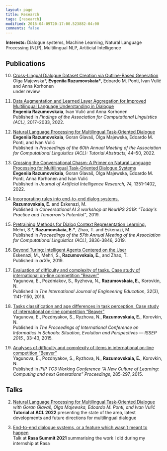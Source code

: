 ```yaml
---
layout: page
title: Research
tags: [research]
modified: 2016-04-09T20:17:00.523882-04:00
comments: false
---
```


**Interests:** Dialogue systems, Machine Learning, Natural Language Processing (NLP), Multilingual NLP, Artiticial Intelligence


## Publications

10. [Cross-Lingual 
Dialogue Dataset Creation via Outline-Based Generation](https://arxiv.org/pdf/2201.13405.pdf)<br/>
Olga Majewska\*, <b>Evgeniia Razumovskaia\*</b>, Edoardo M. Ponti, Ivan Vulić and Anna Korhonen<br/>
under review

9. [Data Augmentation and Learned Layer Aggregation for Improved Multilingual Language Understanding in Dialogue](https://aclanthology.org/2022.findings-acl.160/)<br/>
**Evgeniia Razumovskaia**, Ivan Vulić and Anna Korhonen<br/> 
Published in <i>Findings of 
the Association for Computational Linguistics (ACL), </i> 2017–2033, 2022.


8. [Natural Language 
Processing for Multilingual Task-Oriented Dialogue](https://aclanthology.org/2022.acl-tutorials.8/)<br/>
**Evgeniia Razumovskaia**, Goran Glavaš, Olga Majewska, Edoardo M. Ponti, and Ivan Vulić <br/>
Published in <i>Proceedings of the 60th Annual Meeting of the Association for Computational Linguistics (ACL): Tutorial Abstracts,</i> 44–50, 2022.

7. [Crossing the Conversational Chasm: A Primer on Natural Language Processing for Multilingual Task-Oriented Dialogue Systems](https://www.jair.org/index.php/jair/article/view/13083)<br/>
**Evgeniia Razumovskaia**, Goran Glavaš, Olga Majewska, Edoardo M. Ponti, Anna Korhonen and Ivan Vulić <br/>
Published in <i>Journal of Artificial Intelligence Research, 74,</i>  1351-1402, 2022.

6. [Incorporating rules into end-to-end dialog systems.](http://alborz-geramifard.com/workshops/neurips19-Conversational-AI/Papers/43.pdf)<br/> 
**Razumovskaia, E.** and Eskenazi, M. <br/>
Published in <i>Conversational AI 3 workshop at NeurIPS 2019: “Today's Practice and Tomorrow's Potential”</i>, 2019.

5. [Pretraining Methods for Dialog Context Representation Learning.](https://www.aclweb.org/anthology/P19-1373.pdf)<br/> 
Mehri, S.*, **Razumovskaia, E.\***, Zhao, T. and Eskenazi, M. <br/>
Published in <i>Proceedings of the 57th Annual Meeting of the Association
for Computational Linguistics (ACL)</i>, 3836-3846, 2019.

4. [Beyond Turing: Intelligent Agents Centered on the User](https://arxiv.org/abs/1901.06613)<br/> 
Eskenazi, M., Mehri, S., **Razumovskaia, E.**, and Zhao, T.<br/>
Published in <i>arXiv</i>, 2019.

3. [Evaluation of difficulty and complexity of tasks. Case study of international on-line competition “Beaver”](https://dialnet.unirioja.es/servlet/articulo?codigo=6910624)<br/> 
Yagunova, E., Pozdniakov, S., Ryzhova, N., **Razumovskaia, E.**, Korovkin, N.<br/>
Published in <i> The International Journal of Engineering Education</i>, 32(3), 1141-1150, 2016.


2. [Tasks classification and age differences in task perception. Case study of international on-line competition “Beaver”](https://core.ac.uk/download/pdf/77923211.pdf#page=39)<br/> 
Yagunova, E., Pozdnyakov, S., Ryzhova, N., **Razumovskaia, E.**, Korovkin, N.<br/>
Published in <i>The Proceedings of International Conference on Informatics in Schools: Situation, Evolution and
Perspectives — ISSEP 2015.</i>, 33-43, 2015.

1. [Analyses of difficulty and complexity of items in
international on-line competition “Beaver”](http://www.ifip2015.mii.vu.lt/file/repository/IFIP_Proceedings.pdf)<br/> 
Yagunova, E., Pozdnyakov, S., Ryzhova, N., **Razumovskaia, E.**, Korovkin, N.<br/>
Published in <i>IFIP TC3 Working Conference
“A New Culture of Learning:
Computing and next Generations” Proceedings</i>, 285-297, 2015. 


## Talks

2. [Natural Language Processing for Multilingual Task-Oriented Dialogue](https://docs.google.com/presentation/d/1TOoGMrCkeWIALhvuzbXnZxG8ZTAmi_1_UTIemCUsr6U/edit?usp=sharing)<br/>
<i>with Goran Glavaš, Olga Majewska, Edoardo M. Ponti, and Ivan Vulić</i><br/>
**Tutorial at ACL 2022** presenting the state of the area, latest developments and future directions for multilingual dialogue<br/> 

1. [End-to-end dialogue systems, or a feature which wasn’t meant to happen](https://www.youtube.com/watch?v=27rH1JfxvzI&t=11s)<br/>
Talk at **Rasa Summit 2021** summarising the work I did during my internship at Rasa<br/>
